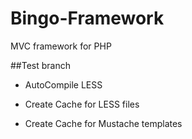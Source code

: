 # Bingo-Framework
MVC framework for PHP

##Test branch

- AutoCompile LESS

- Create Cache for LESS files

- Create Cache for Mustache templates
